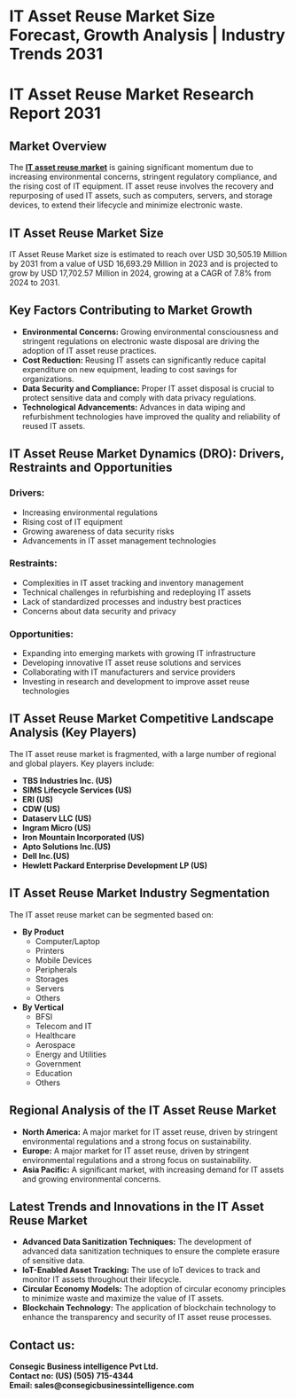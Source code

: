 # IT Asset Reuse Market Size Forecast, Growth Analysis | Industry Trends 2031
<h1><b>IT Asset Reuse Market Research Report 2031</b></h1>

<h2><b>Market Overview</b></h2>
<p>The <a href="https://www.consegicbusinessintelligence.com/it-asset-reuse-market"> <b>IT asset reuse market</b></a> is gaining significant momentum due to increasing environmental concerns, stringent regulatory compliance, and the rising cost of IT equipment. IT asset reuse involves the recovery and repurposing of used IT assets, such as computers, servers, and storage devices, to extend their lifecycle and minimize electronic waste.</p>

<h2><b>IT Asset Reuse Market Size</b></h2>
<p>IT Asset Reuse Market size is estimated to reach over USD 30,505.19 Million by 2031 from a value of USD 16,693.29 Million in 2023 and is projected to grow by USD 17,702.57 Million in 2024, growing at a CAGR of 7.8% from 2024 to 2031.</p>

<h2><b>Key Factors Contributing to Market Growth</b></h2>
<ul>
<li><b>Environmental Concerns:</b> Growing environmental consciousness and stringent regulations on electronic waste disposal are driving the adoption of IT asset reuse practices.</li>
<li><b>Cost Reduction:</b> Reusing IT assets can significantly reduce capital expenditure on new equipment, leading to cost savings for organizations.</li>
<li><b>Data Security and Compliance:</b> Proper IT asset disposal is crucial to protect sensitive data and comply with data privacy regulations.</li>
<li><b>Technological Advancements:</b> Advances in data wiping and refurbishment technologies have improved the quality and reliability of reused IT assets.</li>
</ul>

<h2><b>IT Asset Reuse Market Dynamics (DRO): Drivers, Restraints and Opportunities</b></h2>

<h3><b>Drivers:</b></h3>
<ul>
<li>Increasing environmental regulations</li>
<li>Rising cost of IT equipment</li>
<li>Growing awareness of data security risks</li>
<li>Advancements in IT asset management technologies</li>
</ul>

<h3><b>Restraints:</b></h3>
<ul>
<li>Complexities in IT asset tracking and inventory management</li>
<li>Technical challenges in refurbishing and redeploying IT assets</li>
<li>Lack of standardized processes and industry best practices</li>
<li>Concerns about data security and privacy</li>
</ul>

<h3><b>Opportunities:</b></h3>
<ul>
<li>Expanding into emerging markets with growing IT infrastructure</li>
<li>Developing innovative IT asset reuse solutions and services</li>
<li>Collaborating with IT manufacturers and service providers</li>
<li>Investing in research and development to improve asset reuse technologies</li>
</ul>

<h2><b>IT Asset Reuse Market Competitive Landscape Analysis (Key Players)</b></h2>
<p>The IT asset reuse market is fragmented, with a large number of regional and global players. Key players include:</p>
<ul>
<li><b>TBS Industries Inc. (US)</b></li>
<li><b>SIMS Lifecycle Services (US)</b></li>
<li><b>ERI (US)</b></li>
<li><b>CDW (US)</b></li>
<li><b>Dataserv LLC (US)</b></li>
<li><b>Ingram Micro (US)</b></li>
<li><b>Iron Mountain Incorporated (US)</b></li>
<li><b>Apto Solutions Inc.(US)</b></li>
<li><b>Dell Inc.(US)</b></li>
<li><b>Hewlett Packard Enterprise Development LP (US)</b></li>
</ul>

<h2><b>IT Asset Reuse Market Industry Segmentation</b></h2>
<p>The IT asset reuse market can be segmented based on:</p>
<ul>
<li><b>By Product</b>
<ul>
<li>Computer/Laptop</li>
<li>Printers</li>
<li>Mobile Devices</li>
<li>Peripherals</li>
<li>Storages</li>
<li>Servers</li>
<li>Others</li>
</ul>
</li>
<li><b>By Vertical</b>
<ul>
<li>BFSI</li>
<li>Telecom and IT</li>
<li>Healthcare</li>
<li>Aerospace</li>
<li>Energy and Utilities</li>
<li>Government</li>
<li>Education</li>
<li>Others</li>
</ul>
</li>
</ul>

<h2><b>Regional Analysis of the IT Asset Reuse Market</b></h2>
<ul>
<li><b>North America:</b> A major market for IT asset reuse, driven by stringent environmental regulations and a strong focus on sustainability.</li>
<li><b>Europe:</b> A major market for IT asset reuse, driven by stringent environmental regulations and a strong focus on sustainability.</li>
<li><b>Asia Pacific:</b> A significant market, with increasing demand for IT assets and growing environmental concerns.</li>
</ul>

<h2><b>Latest Trends and Innovations in the IT Asset Reuse Market</b></h2>
<ul>
<li><b>Advanced Data Sanitization Techniques:</b> The development of advanced data sanitization techniques to ensure the complete erasure of sensitive data.</li>
<li><b>IoT-Enabled Asset Tracking:</b> The use of IoT devices to track and monitor IT assets throughout their lifecycle.</li>
<li><b>Circular Economy Models:</b> The adoption of circular economy principles to minimize waste and maximize the value of IT assets.</li>
<li><b>Blockchain Technology:</b> The application of blockchain technology to enhance the transparency and security of IT asset reuse processes.</li>
</ul>

<h2><b>Contact us:</h2>
<p>Consegic Business intelligence Pvt Ltd.<br>
Contact no: (US) (505) 715-4344<br>
Email: sales@consegicbusinessintelligence.com</b></p>
